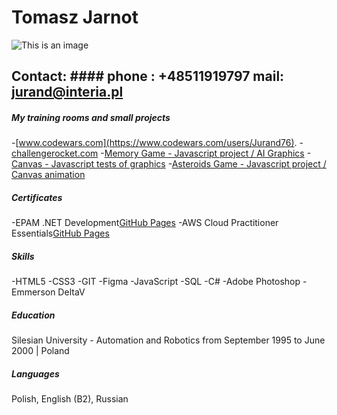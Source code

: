 # Tomasz Jarnot

![This is an image](https://tomekjarnot.pl/photo.jpg)

## Contact: #### phone : +48511919797 mail: jurand@interia.pl

##### My training rooms and small projects

-[www.codewars.com](https://www.codewars.com/users/Jurand76). -[challengerocket.com](https://challengerocket.com/) -[Memory Game - Javascript project / AI Graphics](http://tomekjarnot.pl/games/memorygame) -[Canvas - Javascript tests of graphics](http://tomekjarnot.pl/canvas/canvas.html) -[Asteroids Game - Javascript project / Canvas animation](http://tomekjarnot.pl/games/asteroids)

##### Certificates

-EPAM .NET Development[GitHub Pages](https://tomekjarnot.pl/epam_net.jpg)
-AWS Cloud Practitioner Essentials[GitHub Pages](https://tomekjarnot.pl/aws.jpg)

##### Skills

-HTML5
-CSS3
-GIT
-Figma
-JavaScript
-SQL
-C#
-Adobe Photoshop
-Emmerson DeltaV

##### Education

Silesian University - Automation and Robotics
from September 1995 to June 2000 | Poland

##### Languages

Polish, English (B2), Russian
